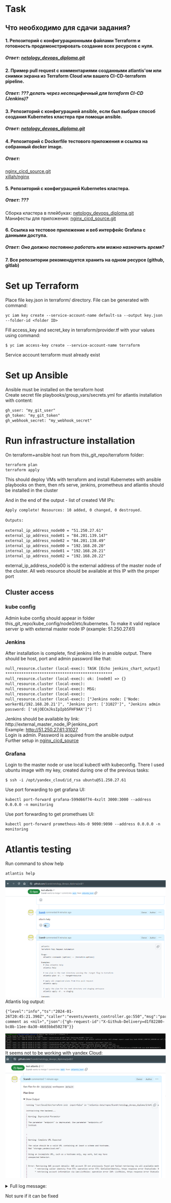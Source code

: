 # Task
## Что необходимо для сдачи задания?

#### 1. Репозиторий с конфигурационными файлами Terraform и готовность продемонстрировать создание всех ресурсов с нуля.
##### Ответ: [netology_devops_diploma.git](https://github.com/Scandr/netology_devops_diploma.git)<br>
#### 2. Пример pull request с комментариями созданными atlantis'ом или снимки экрана из Terraform Cloud или вашего CI-CD-terraform pipeline.
##### Ответ: ??? делать через неспецифичный для terraform CI-CD (Jenkins)?<br>
#### 3. Репозиторий с конфигурацией ansible, если был выбран способ создания Kubernetes кластера при помощи ansible.
##### Ответ: [netology_devops_diploma.git](https://github.com/Scandr/netology_devops_diploma.git)<br>
#### 4. Репозиторий с Dockerfile тестового приложения и ссылка на собранный docker image.
##### Ответ: 
[nginx_cicd_source.git](https://github.com/Scandr/nginx_cicd_source.git)<br>
[xillah/nginx](https://hub.docker.com/repository/docker/xillah/nginx/general)<br>
#### 5. Репозиторий с конфигурацией Kubernetes кластера.
##### Ответ: ???
Сборка кластера в плейбуках: [netology_devops_diploma.git](https://github.com/Scandr/netology_devops_diploma.git)<br>
Манифесты для приложения: [nginx_cicd_source.git](https://github.com/Scandr/nginx_cicd_source.git)<br>
#### 6. Ссылка на тестовое приложение и веб интерфейс Grafana с данными доступа.
##### Ответ: Оно должно постоянно работать или можно назначить время? <br>
#### 7. Все репозитории рекомендуется хранить на одном ресурсе (github, gitlab)


# Set up Terraform
Place file key.json in terraform/ directory. File can be generated with command:
```
yc iam key create --service-account-name default-sa --output key.json --folder-id <folder ID>
```
Fill access_key and secret_key in terraform/provider.tf with your values using command:
```
$ yc iam access-key create --service-account-name terraform
```
Service account terraform must already exist
<br>
# Set up Ansible
Ansible must be installed on the terraform host 
<br>
Create secret file playbooks/group_vars/secrets.yml for atlantis installation with content:
```
gh_user: "my_git_user"
gh_token: "my_git_token"
gh_webhook_secret: "my_webhook_secret"
```
# Run infrastructure installation
On terraform+ansible host run from this_git_repo/terraform folder: 
```
terraform plan
terraform apply
```
This should deploy VMs with terraform and install Kubernetes with ansible playbooks on them, then nfs serve, jenkins, prometheus and atlantis should be installed in the cluster
<br>

And in the end of the output - list of created VM IPs:
```
Apply complete! Resources: 10 added, 0 changed, 0 destroyed.

Outputs:

external_ip_address_node00 = "51.250.27.61"
external_ip_address_node01 = "84.201.139.147"
external_ip_address_node02 = "84.201.138.49"
internal_ip_address_node00 = "192.168.20.20"
internal_ip_address_node01 = "192.168.20.21"
internal_ip_address_node02 = "192.168.20.22"
```
external_ip_address_node00 is the external address of the master node of the cluster. All web resource should be available at this IP with the proper port
<br>
## Cluster access
### kube config
Admin kube config should appear in folder this_git_repo/kube_config/node0/etc/kubernetes. To make it valid replace server ip with external master node IP (example: 51.250.27.61)

### Jenkins
After installation is complete, find jenkins info in ansible output. There should be host, port and admin password like that:
```
null_resource.cluster (local-exec): TASK [Echo jenkins_chart_output] ***********************************************
null_resource.cluster (local-exec): ok: [node0] => {}
null_resource.cluster (local-exec):
null_resource.cluster (local-exec): MSG:
null_resource.cluster (local-exec):
null_resource.cluster (local-exec): ["Jenkins node: ['Node:             worker01/192.168.20.21']", "Jenkins port: ['31027']", "Jenkins admin password: ['s6jOECmJksIpIpb5FHF9AX']"]
```
Jenkins should be available by link: http://external_master_node_IP:jenkins_port
<br>
Example: http://51.250.27.61:31027
<br>
Login is admin. Password is acquired from the ansible output
<br>
Further setup in [nginx_cicd_source](https://github.com/Scandr/nginx_cicd_source) 
### Grafana
Login to the master node or use local kubectl with kubeconfig. There I used ubuntu image with my key, created during one of the previous tasks:
```
$ ssh -i /opt/yandex_cloud/id_rsa ubuntu@51.250.27.61
```
Use port forwarding to get grafana UI:
```
kubectl port-forward grafana-599d66f74-4xzlt 3000:3000 --address 0.0.0.0 -n monitoring
```
Use port forwarding to get promethues UI:
```
kubectl port-forward prometheus-k8s-0 9090:9090 --address 0.0.0.0 -n monitoring
```
# Atlantis testing
Run command to show help
```
atlantis help
```
![atlantis_help](images/atlantis_help.PNG)
<br>
Atlantis log output:
```
{"level":"info","ts":"2024-01-26T20:45:21.390Z","caller":"events/events_controller.go:550","msg":"parsed comment as <nil>","json":{"gh-request-id":"X-Github-Delivery=d1f82280-bc8b-11ee-8a30-4603bbd50278"}}
```
![atlantis_help_log](images/atlantis_help_log.PNG)
<br>
It seems not to be working with yandex Cloud:<br>
![atlantis_error](images/atlantis_error.PNG)
<br>


<details>

<summary>Full log message:</summary>

```
running "/usr/local/bin/terraform init -input=false" in "/atlantis-data/repos/Scandr/netology_devops_diploma/2/default/terraform": exit status 1

Initializing the backend...
╷
│ Warning: Deprecated Parameter
│ 
│ The parameter "endpoint" is deprecated. Use parameter "endpoints.s3"
│ instead.
╵

╷
╷
│ Warning: Complete URL Expected
│ 
│ The value should be a valid URL containing at least a scheme and hostname.
│ Had "storage.yandexcloud.net".
│ 
│ Using an incomplete URL, such as a hostname only, may work, but may have
│ unexpected behavior.
╵

│ Error: Retrieving AWS account details: AWS account ID not previously found and failed retrieving via all available methods. See https://www.terraform.io/docs/providers/aws/index.html#skip_requesting_account_id for workaround and implications. Errors: 2 errors occurred:
│ 	* retrieving caller identity from STS: operation error STS: GetCallerIdentity, https response error StatusCode: 0, RequestID: , request send failed, Post "https://sts.ru-central.amazonaws.com/": dial tcp: lookup sts.ru-central.amazonaws.com on 10.96.0.10:53: no such host
│ 	* retrieving account information via iam:ListRoles: operation error IAM: ListRoles, https response error StatusCode: 403, RequestID: 82ee24f8-5713-425c-bb15-9ae465089ddb, api error InvalidClientTokenId: The security token included in the request is invalid.
│ 
│ 
│ 
│ 
╵

```

</details>

Not sure if it can be fixed
